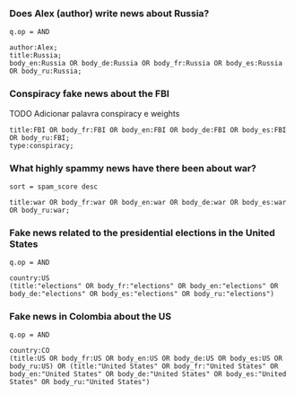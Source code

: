 ### Does Alex (author) write news about Russia?
```
q.op = AND

author:Alex;
title:Russia;
body_en:Russia OR body_de:Russia OR body_fr:Russia OR body_es:Russia OR body_ru:Russia;
```

### Conspiracy fake news about the FBI
TODO Adicionar palavra conspiracy e weights
```
title:FBI OR body_fr:FBI OR body_en:FBI OR body_de:FBI OR body_es:FBI OR body_ru:FBI;
type:conspiracy;
```

### What highly spammy news have there been about war?
```
sort = spam_score desc

title:war OR body_fr:war OR body_en:war OR body_de:war OR body_es:war OR body_ru:war;
```

### Fake news related to the presidential elections in the United States
```
q.op = AND

country:US
(title:"elections" OR body_fr:"elections" OR body_en:"elections" OR body_de:"elections" OR body_es:"elections" OR body_ru:"elections")
```

### Fake news in Colombia about the US
```
q.op = AND

country:CO
(title:US OR body_fr:US OR body_en:US OR body_de:US OR body_es:US OR body_ru:US) OR (title:"United States" OR body_fr:"United States" OR body_en:"United States" OR body_de:"United States" OR body_es:"United States" OR body_ru:"United States")
```
